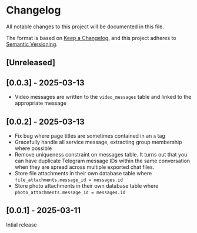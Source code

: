 # Changelog

All notable changes to this project will be documented in this file.

The format is based on [Keep a Changelog](https://keepachangelog.com/en/1.1.0/),
and this project adheres to [Semantic Versioning](https://semver.org/spec/v2.0.0.html).

## [Unreleased]

## [0.0.3] - 2025-03-13

- Video messages are written to the `video_messages` table and linked to the appropriate message

## [0.0.2] - 2025-03-13

- Fix bug where page titles are sometimes contained in an `a` tag
- Gracefully handle all service message, extracting group membership where possible
- Remove uniqueness constraint on messages table. It turns out that you can have duplicate Telegram message IDs within the same conversation when they are spread across multiple exported chat files.
- Store file attachments in their own database table where `file_attachments.message_id = messages.id`
- Store photo attachments in their own database table where `photo_attachments.message_id = messages.id`

## [0.0.1] - 2025-03-11

Intial release
